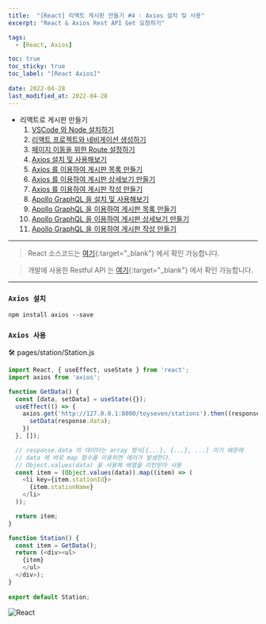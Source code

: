 ```yaml
---
title:  "[React] 리액트 게시판 만들기 #4 : Axios 설치 및 사용"
excerpt: "React & Axios Rest API Get 요청하기"

tags:
  - [React, Axios]

toc: true
toc_sticky: true
toc_label: "[React Axios]"
 
date: 2022-04-28
last_modified_at: 2022-04-28
---
```


- 리액트로 게시판 만들기
  1.  [VSCode 와 Node 설치하기](https://ymkmoon.github.io/React-02-React/)
  2.  [리액트 프로젝트와 네비게이션 생성하기](https://ymkmoon.github.io/React-03-Navigation/)
  3.  [페이지 이동을 위한 Route 설정하기](https://ymkmoon.github.io/React-04-Route/)
  4.  [Axios 설치 및 사용해보기](https://ymkmoon.github.io/React-05-Axios/)
  5.  [Axios 를 이용하여 게시판 목록 만들기](https://ymkmoon.github.io/React-06-Voc/)
  6.  [Axios 를 이용하여 게시판 상세보기 만들기](https://ymkmoon.github.io/React-07-Voc-Question/)
  7.  [Axios 를 이용하여 게시판 작성 만들기](https://ymkmoon.github.io/React-08-Voc-Post-Question/)
  8.  [Apollo GraphQL 을 설치 및 사용해보기](https://ymkmoon.github.io/React-09-Apollo/)
  9.  [Apollo GraphQL 을 이용하여 게시판 목록 만들기](https://ymkmoon.github.io/React-10-Apollo-Voc/)
  10.  [Apollo GraphQL 을 이용하여 게시판 상세보기 만들기](https://ymkmoon.github.io/React-11-Apollo-Voc-Question/)
  11.  [Apollo GraphQL 을 이용하여 게시판 작성 만들기](https://ymkmoon.github.io/React-12-Apollo-Voc-Post-Question/)

<hr/>

> React 소스코드는 [여기](https://github.com/ymkmoon/toyseven-react){:target="_blank"} 에서 확인 가능합니다.

> 개발에 사용한 Restful API 는 [여기](https://github.com/ymkmoon/toyseven){:target="_blank"} 에서 확인 가능합니다.

<hr/>

### ``Axios 설치``

```console
npm install axios --save
```

### ``Axios 사용``

🛠 pages/station/Station.js

```js
import React, { useEffect, useState } from 'react';
import axios from 'axios';

function GetData() {
  const [data, setData] = useState({});
  useEffect(() => {
    axios.get('http://127.0.0.1:8000/toyseven/stations').then((response)=> {
      setData(response.data);
    })
  }, []);

  // response.data 의 데이터는 array 형식[{...}, {...}, ...] 이기 때문에
  // data 에 바로 map 함수를 이용하면 에러가 발생한다.
  // Object.values(data) 을 사용해 배열을 리턴받아 사용
  const item = (Object.values(data)).map((item) => (
    <li key={item.stationId}>
      {item.stationName}
    </li>
  ));

  return item;
}

function Station() {
  const item = GetData();
  return (<div><ul>
    {item}
    </ul>
  </div>);  
}
  
export default Station;
```

![React](/assets/image/react/React_toyseven_react_05.PNG)